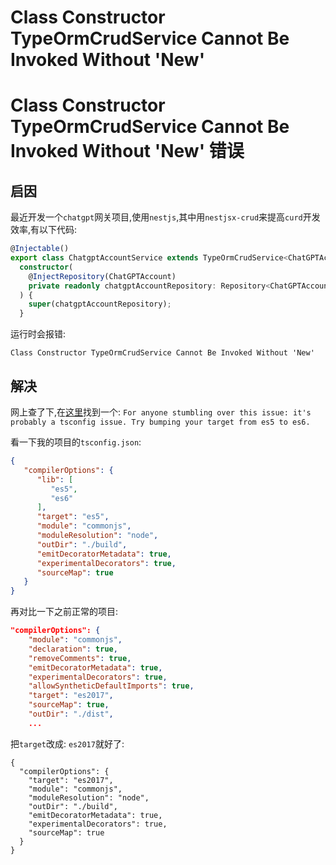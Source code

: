 # Class Constructor TypeOrmCrudService Cannot Be Invoked Without 'New'


# Class Constructor TypeOrmCrudService Cannot Be Invoked Without 'New' 错误

## 启因

最近开发一个`chatgpt`网关项目,使用`nestjs`,其中用`nestjsx-crud`来提高`curd`开发效率,有以下代码:

```typescript
@Injectable()
export class ChatgptAccountService extends TypeOrmCrudService<ChatGPTAccount> {
  constructor(
    @InjectRepository(ChatGPTAccount)
    private readonly chatgptAccountRepository: Repository<ChatGPTAccount>,
  ) {
    super(chatgptAccountRepository);
  }
```

运行时会报错:

```shell
Class Constructor TypeOrmCrudService Cannot Be Invoked Without 'New'
```

## 解决

网上查了下,在[这里](https://github.com/nestjsx/crud/issues/378#issuecomment-764648149)找到一个: `For anyone stumbling over this issue: it's probably a tsconfig issue. Try bumping your target from es5 to es6.`

看一下我的项目的`tsconfig.json`:

```json
{
   "compilerOptions": {
      "lib": [
         "es5",
         "es6"
      ],
      "target": "es5",
      "module": "commonjs",
      "moduleResolution": "node",
      "outDir": "./build",
      "emitDecoratorMetadata": true,
      "experimentalDecorators": true,
      "sourceMap": true
   }
}
```

再对比一下之前正常的项目:

```json
"compilerOptions": {
    "module": "commonjs",
    "declaration": true,
    "removeComments": true,
    "emitDecoratorMetadata": true,
    "experimentalDecorators": true,
    "allowSyntheticDefaultImports": true,
    "target": "es2017",
    "sourceMap": true,
    "outDir": "./dist",
    ...
```

把`target`改成: `es2017`就好了:

```shell
{
  "compilerOptions": {
    "target": "es2017",
    "module": "commonjs",
    "moduleResolution": "node",
    "outDir": "./build",
    "emitDecoratorMetadata": true,
    "experimentalDecorators": true,
    "sourceMap": true
  }
}
```

